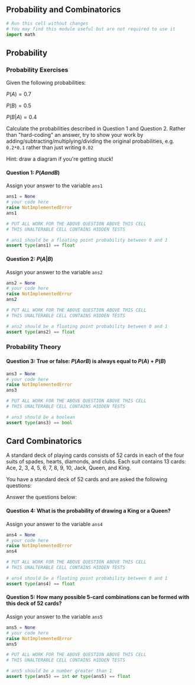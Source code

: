 ## Probability and Combinatorics



```python
# Run this cell without changes
# You may find this module useful but are not required to use it
import math
```

## Probability

### Probability Exercises

Given the following probabilities:

$P(A) = 0.7$

$P(B) = 0.5$

$P(B|A) = 0.4$

Calculate the probabilities described in Question 1 and Question 2. Rather than "hard-coding" an answer, try to show your work by adding/subtracting/multiplying/dividing the original probabilities, e.g. `0.2*0.1` rather than just writing `0.02`

Hint: draw a diagram if you're getting stuck!

#### Question 1: $P(A and B)$
    
Assign your answer to the variable `ans1`


```python
ans1 = None
# your code here
raise NotImplementedError
ans1
```


```python
# PUT ALL WORK FOR THE ABOVE QUESTION ABOVE THIS CELL
# THIS UNALTERABLE CELL CONTAINS HIDDEN TESTS

# ans1 should be a floating point probability between 0 and 1
assert type(ans1) == float

```

#### Question 2: $P(A|B)$
    
Assign your answer to the variable `ans2`


```python
ans2 = None
# your code here
raise NotImplementedError
ans2
```


```python
# PUT ALL WORK FOR THE ABOVE QUESTION ABOVE THIS CELL
# THIS UNALTERABLE CELL CONTAINS HIDDEN TESTS

# ans2 should be a floating point probability between 0 and 1
assert type(ans2) == float

```

### Probability Theory

#### Question 3: True or false: $P(A or B)$ is always equal to $P(A)$ + $P(B)$


```python
ans3 = None
# your code here
raise NotImplementedError
ans3
```


```python
# PUT ALL WORK FOR THE ABOVE QUESTION ABOVE THIS CELL
# THIS UNALTERABLE CELL CONTAINS HIDDEN TESTS

# ans3 should be a boolean
assert type(ans3) == bool

```

## Card Combinatorics

A standard deck of playing cards consists of 52 cards in each of the four suits of spades, hearts, diamonds, and clubs. Each suit contains 13 cards: Ace, 2, 3, 4, 5, 6, 7, 8, 9, 10, Jack, Queen, and King.
    
You have a standard deck of 52 cards and are asked the following questions:

Answer the questions below:

#### Question 4: What is the probability of drawing a King or a Queen?

Assign your answer to the variable `ans4`


```python
ans4 = None
# your code here
raise NotImplementedError
ans4
```


```python
# PUT ALL WORK FOR THE ABOVE QUESTION ABOVE THIS CELL
# THIS UNALTERABLE CELL CONTAINS HIDDEN TESTS

# ans4 should be a floating point probability between 0 and 1
assert type(ans4) == float

```

#### Question 5: How many possible 5-card combinations can be formed with this deck of 52 cards?

Assign your answer to the variable `ans5`


```python
ans5 = None
# your code here
raise NotImplementedError
ans5
```


```python
# PUT ALL WORK FOR THE ABOVE QUESTION ABOVE THIS CELL
# THIS UNALTERABLE CELL CONTAINS HIDDEN TESTS

# ans5 should be a number greater than 1
assert type(ans5) == int or type(ans5) == float

```
